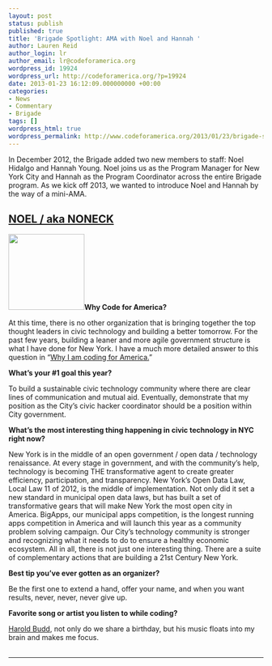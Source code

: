 ```yaml
---
layout: post
status: publish
published: true
title: 'Brigade Spotlight: AMA with Noel and Hannah '
author: Lauren Reid
author_login: lr
author_email: lr@codeforamerica.org
wordpress_id: 19924
wordpress_url: http://codeforamerica.org/?p=19924
date: 2013-01-23 16:12:09.000000000 +00:00
categories:
- News
- Commentary
- Brigade
tags: []
wordpress_html: true
wordpress_permalink: http://www.codeforamerica.org/2013/01/23/brigade-spotlight-ama-with-noel-and-hannah/
---
```


<p>In December 2012, the Brigade added two new members to staff: Noel Hidalgo and Hannah Young. Noel joins us as the Program Manager for New York City and Hannah as the Program Coordinator across the entire Brigade program. As we kick off 2013, we wanted to introduce Noel and Hannah by the way of a mini-AMA.</p>
<h2><a href="http://codeforamerica.org/who-we-are/">NOEL / aka NONECK</a></h2>
<p><strong><a href="http://codeforamerica.org/wp-content/uploads/2013/01/Noel_Hidalgo.jpeg"><img alt="" class="size-full wp-image-19931 alignleft" height="150" src="http://codeforamerica.org/wp-content/uploads/2013/01/Noel_Hidalgo.jpeg" title="Noel_Hidalgo" width="150"/></a>Why Code for America?</strong></p>
<p>At this time, there is no other organization that is bringing together the top thought leaders in civic technology and building a better tomorrow. For the past few years, building a leaner and more agile government structure is what I have done for New York. I have a much more detailed answer to this question in “<a href="http://codeforamerica.org/2013/01/04/noel-hidalgo-why-im-coding-for-america/">Why I am coding for America.</a>”</p>
<p><strong>What’s your #1 goal this year?</strong></p>
<p>To build a sustainable civic technology community where there are clear lines of communication and mutual aid. Eventually, demonstrate that my position as the City’s civic hacker coordinator should be a position within City government.</p>
<p><strong>What’s the most interesting thing happening in civic technology in NYC right now?</strong></p>
<p>New York is in the middle of an open government / open data / technology renaissance. At every stage in government, and with the community’s help, technology is becoming THE transformative agent to create greater efficiency, participation, and transparency. New York’s Open Data Law, Local Law 11 of 2012, is the middle of implementation. Not only did it set a new standard in municipal open data laws, but has built a set of transformative gears that will make New York the most open city in America. BigApps, our municipal apps competition, is the longest running apps competition in America and will launch this year as a community problem solving campaign. Our City’s technology community is stronger and recognizing what it needs to do to ensure a healthy economic ecosystem. All in all, there is not just one interesting thing. There are a suite of complementary actions that are building a 21st Century New York.</p>
<p><strong>Best tip you’ve ever gotten as an organizer?</strong></p>
<p>Be the first one to extend a hand, offer your name, and when you want results, never, never, never give up.</p>
<p><strong>Favorite song or artist you listen to while coding?</strong></p>
<p><a href="http://en.wikipedia.org/wiki/Harold_Budd">Harold Budd</a>, not only do we share a birthday, but his music floats into my brain and makes me focus.<br/>
 </p>
<hr/>
 